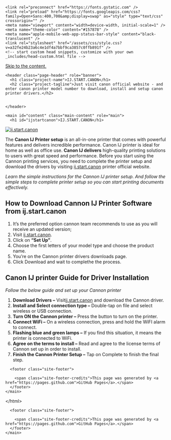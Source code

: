 <head>
    <meta charset="UTF-8" />

<!-- Begin Jekyll SEO tag v2.8.0 -->
<title>ij.start.canon - download canon setup in june 2022</title>
<meta name="generator" content="Jekyll v3.9.2" />
<meta property="og:title" content="ij.start.canon" />
<meta property="og:locale" content="en_US" />
<link rel="canonical" href="https://ij-startcanonn.github.io/" />
<meta property="og:url" content="https://ij-startcanonn.github.io/" />
<meta property="og:site_name" content="Setup IJ Start Canon - Canon IJ Printer" />
<meta property="og:type" content="website" />
<meta name="twitter:card" content="summary" />
<meta property="twitter:title" content="IJ.START.CANON" />
<script type="application/ld+json">
{"@context":"https://schema.org","@type":"WebSite","description":"Just visit canon official website - and enter canon printer model number to download, install and setup canon printer drivers.","headline":"IJ.START.CANON","name":"Setup IJ Start Canon - Canon IJ Printer","url":"https://ij-start.github.io/"}</script>
<!-- End Jekyll SEO tag -->

    <link rel="preconnect" href="https://fonts.gstatic.com" />
    <link rel="preload" href="https://fonts.googleapis.com/css?family=Open+Sans:400,700&amp;display=swap" as="style" type="text/css" crossorigin="" />
    <meta name="viewport" content="width=device-width, initial-scale=1" />
    <meta name="theme-color" content="#157878" />
    <meta name="apple-mobile-web-app-status-bar-style" content="black-translucent" />
    <link rel="stylesheet" href="/assets/css/style.css?v=a32fe24b23a6c4e1df4a7bbf9ca3857c0ffb891f" />
    <!-- start custom head snippets, customize with your own _includes/head-custom.html file -->

<!-- Setup Google Analytics -->



<!-- You can set your favicon here -->
<!-- link rel="shortcut icon" type="image/x-icon" href="/favicon.ico" -->

<!-- end custom head snippets -->

  </head>
<body>
    <a id="skip-to-content" href="#content">Skip to the content.</a>

    <header class="page-header" role="banner">
      <h1 class="project-name">IJ.START.CANON</h1>
      <h2 class="project-tagline">Just visit canon official website - and enter canon printer model number to download, install and setup canon printer drivers.</h2>
      
      
    </header>

    <main id="content" class="main-content" role="main">
      <h1 id="ijstartcanon">IJ.START.CANON</h1>

<p><a href="http://canoncom.ijsetup.s3-website-us-west-1.amazonaws.com"><img src="/Get-Started-Now-Button3.png" alt="ij.start.canon" /></a></p>

<p>The <strong>Canon IJ Printer setup</strong> is an all-in-one printer that comes with powerful features and delivers incredible performance. Canon IJ printer is ideal for home as well as office use. <strong>Canon IJ delivers</strong> high-quality printing solutions to users with great speed and performance. Before you start using the Cannon printing services, you need to complete the printer setup and download the drivers by visiting <a href="https://ij-start.github.io/">ij.start.canon</a> printer official website.</p>

<p><em>Learn the simple instructions for the Cannon IJ printer setup. And follow the simple steps to complete printer setup so you can start printing documents effectively.</em></p>

<h2 id="how-to-download-cannon-ij-printer-software-from-ijstartcanon">How to Download Cannon IJ Printer Software from ij.start.canon</h2>

<ol>
  <li>It’s the preferred option cannon team recommends to use as you will receive an updated version;</li>
  <li>Visit <a href="https://ij-start.github.io/">ij.start.canon</a>.</li>
  <li>Click on <strong>“Set Up”</strong>.</li>
  <li>Choose the first letters of your model type and choose the product name.</li>
  <li>You’re on the Cannon printer drivers downloads page.</li>
  <li>Click Download and wait to complethe the process.</li>
</ol>

<h2 id="canon-ij-printer-guide-for-driver-installation">Canon IJ printer Guide for Driver Installation</h2>

<p><em>Follow the below guide and set up your Cannon printer</em></p>

<ol>
  <li><strong>Download Drivers –</strong> Visit<a href="https://ij-start.github.io/">ij.start.canon</a> and download the Cannon driver.</li>
  <li><strong>Install and Select connection type –</strong> Double-tap on file and select wireless or USB connection.</li>
  <li><strong>Turn ON the Cannon printer –</strong> Press the button to turn on the printer.</li>
  <li><strong>Connect WiFi –</strong> On a wireless connection, press and hold the WiFI alarm to connect.</li>
  <li><strong>Flashing blue and green lamps –</strong> If you find this situation, it means the printer is connected to WiFi.</li>
  <li><strong>Agree on the terms to install –</strong> Read and agree to the license terms of Cannon set up in order to install.</li>
  <li><strong>Finish the Cannon Printer Setup –</strong> Tap on Complete to finish the final step.</li>
</ol>


      <footer class="site-footer">
        
        <span class="site-footer-credits">This page was generated by <a href="https://pages.github.com">GitHub Pages</a>.</span>
      </footer>
    </main>
  </body>
<p>&lt;/html&gt;</p>


      <footer class="site-footer">
        
        <span class="site-footer-credits">This page was generated by <a href="https://pages.github.com">GitHub Pages</a>.</span>
      </footer>
    </main>
  </body>
</html>
